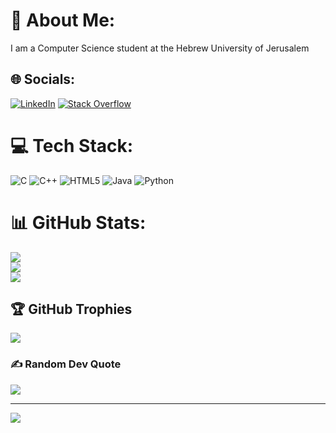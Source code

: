# 💫 About Me:
I am a Computer Science student at the Hebrew University of Jerusalem


## 🌐 Socials:
[![LinkedIn](https://img.shields.io/badge/LinkedIn-%230077B5.svg?logo=linkedin&logoColor=white)](https://linkedin.com/in/itamar-edelstein-868897204) [![Stack Overflow](https://img.shields.io/badge/-Stackoverflow-FE7A16?logo=stack-overflow&logoColor=white)](https://stackoverflow.com/users/21269152) 

# 💻 Tech Stack:
![C](https://img.shields.io/badge/c-%2300599C.svg?style=for-the-badge&logo=c&logoColor=white) ![C++](https://img.shields.io/badge/c++-%2300599C.svg?style=for-the-badge&logo=c%2B%2B&logoColor=white) ![HTML5](https://img.shields.io/badge/html5-%23E34F26.svg?style=for-the-badge&logo=html5&logoColor=white) ![Java](https://img.shields.io/badge/java-%23ED8B00.svg?style=for-the-badge&logo=java&logoColor=white) ![Python](https://img.shields.io/badge/python-3670A0?style=for-the-badge&logo=python&logoColor=ffdd54)
# 📊 GitHub Stats:
![](https://github-readme-stats.vercel.app/api?username=itaedel&theme=dark&hide_border=false&include_all_commits=true&count_private=false)<br/>
![](https://github-readme-streak-stats.herokuapp.com/?user=itaedel&theme=dark&hide_border=false)<br/>
![](https://github-readme-stats.vercel.app/api/top-langs/?username=itaedel&theme=dark&hide_border=false&include_all_commits=true&count_private=false&layout=compact)

## 🏆 GitHub Trophies
![](https://github-profile-trophy.vercel.app/?username=itaedel&theme=nord&no-frame=false&no-bg=false&margin-w=4)

### ✍️ Random Dev Quote
![](https://quotes-github-readme.vercel.app/api?type=vetical&theme=merko)

---
[![](https://visitcount.itsvg.in/api?id=itaedel&icon=0&color=9)](https://visitcount.itsvg.in)

<!-- Proudly created with GPRM ( https://gprm.itsvg.in ) -->

